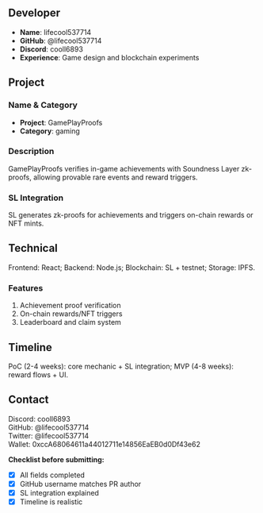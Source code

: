## Developer
- **Name**: lifecool537714
- **GitHub**: @lifecool537714
- **Discord**: cooll6893
- **Experience**: Game design and blockchain experiments

## Project

### Name & Category
- **Project**: GamePlayProofs
- **Category**: gaming

### Description
GamePlayProofs verifies in-game achievements with Soundness Layer zk-proofs, allowing provable rare events and reward triggers.

### SL Integration
SL generates zk-proofs for achievements and triggers on-chain rewards or NFT mints.

## Technical
Frontend: React; Backend: Node.js; Blockchain: SL + testnet; Storage: IPFS.

### Features
1. Achievement proof verification
2. On-chain rewards/NFT triggers
3. Leaderboard and claim system

## Timeline
PoC (2-4 weeks): core mechanic + SL integration; MVP (4-8 weeks): reward flows + UI.

## Contact
Discord: cooll6893  
GitHub: @lifecool537714  
Twitter: @lifecool537714  
Wallet: 0xccA68064611a44012711e14856EaEB0d0Df43e62

**Checklist before submitting:**
- [x] All fields completed
- [x] GitHub username matches PR author
- [x] SL integration explained
- [x] Timeline is realistic
